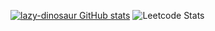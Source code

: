 
[![lazy-dinosaur GitHub stats](https://github-readme-stats.vercel.app/api?username=lazy-dinosaur&show_icons=true&theme=dark&locale=kr)](https://github.com/lazy-dinosaur/github-readme-stats)
![Leetcode Stats](https://leetcard.jacoblin.cool/WowCole?ext=contest)
